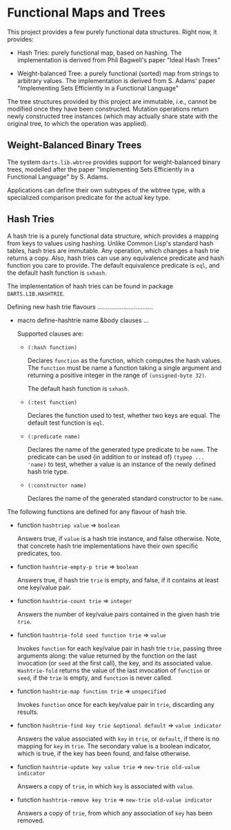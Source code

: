
Functional Maps and Trees
==========================

This project provides a few purely functional data structures.
Right now, it provides:

  - Hash Tries: purely functional map, based on hashing. The
    implementation is derived from Phil Bagwell's paper "Ideal Hash 
    Trees"

  - Weight-balanced Tree: a purely functional (sorted) map from 
    strings to arbitrary values. The implementation is derived
    from S. Adams' paper "Implementing Sets Efficiently in a Functional 
    Language"

The tree structures provided by this project are immutable, i.e.,
cannot be modified once they have been constructed. Mutation 
operations return newly constructed tree instances (which may 
actually share state with the original tree, to which the 
operation was applied).


Weight-Balanced Binary Trees
-----------------------------

The system `darts.lib.wbtree` provides support for weight-balanced
binary trees, modelled after the paper "Implementing Sets Efficiently 
in a Functional Language" by S. Adams.

Applications can define their own subtypes of the wbtree type, with
a specialized comparison predicate for the actual key type.


Hash Tries
----------

A hash trie is a purely functional data structure, which provides
a mapping from keys to values using hashing. Unlike Common Lisp's
standard hash tables, hash tries are immutable. Any operation,
which changes a hash trie returns a copy. Also, hash tries can 
use any equivalence predicate and hash function you care to provide. 
The default equivalence predicate is `eql`, and the default hash
function is `sxhash`.

The implementation of hash tries can be found in package `DARTS.LIB.HASHTRIE`.

Defining new hash trie flavours
................................

- macro define-hashtrie name &body clauses ... 

  Supported clauses are:

  - `(:hash function)`

    Declares `function` as the function, which computes 
    the hash values. The `function` must be name a function
    taking a single argument and returning a positive integer
    in the range of `(unsigned-byte 32)`.

    The default hash function is `sxhash`.

  - `(:test function)`

    Declares the function used to test, whether two keys are
    equal. The default test function is `eql`.

  - `(:predicate name)`

    Declares the name of the generated type predicate to be
    `name`. The predicate can be used (in addition to or instead
    of) `(typep ... 'name)` to test, whether a value is an
    instance of the newly defined hash trie type.

  - `(:constructor name)`

    Declares the name of the generated standard constructor 
    to be `name`.

The following functions are defined for any flavour of hash trie. 

- function `hashtriep value` => `boolean`

  Answers true, if `value` is a hash trie instance, and false
  otherwise. Note, that concrete hash trie implementations have
  their own specific predicates, too.

- function `hashtrie-empty-p trie` => `boolean`

  Answers true, if hash trie `trie` is empty, and false, if it
  contains at least one key/value pair.

- function `hashtrie-count trie` => `integer`

  Answers the number of key/value pairs contained in the given
  hash trie `trie`.

- function `hashtrie-fold seed function trie` => `value`

  Invokes `function` for each key/value pair in hash trie `trie`,
  passing three arguments along: the value returned by the
  function on the last invocation (or `seed` at the first call),
  the key, and its associated value. `Hashtrie-fold` returns
  the value of the last invocation of `function` or `seed`,
  if the `trie` is empty, and `function` is never called.

- function `hashtrie-map function trie` => `unspecified`

  Invokes `function` once for each key/value pair in `trie`,
  discarding any results.

- function `hashtrie-find key trie &optional default` => `value indicator`

  Answers the value associated with `key` in `trie`, or `default`,
  if there is no mapping for `key` in `trie`. The secondary value
  is a boolean indicator, which is true, if the key has been found,
  and false otherwise.

- function `hashtrie-update key value trie` => `new-trie old-value indicator`

  Answers a copy of `trie`, in which `key` is associated with
  `value`. 

- function `hashtrie-remove key trie` => `new-trie old-value indicator`

  Answers a copy of `trie`, from which any association of `key`
  has been removed.

